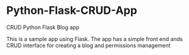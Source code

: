 # Python-Flask-CRUD-App
CRUD Python Flask Blog app

This is a sample app using Flask. The app has a simple front end ands CRUD interface for creating a blog and permissions management 

